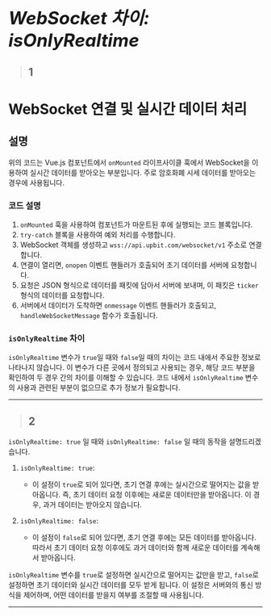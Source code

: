 # **<span style="font-size: 35px; font-style: italic;">WebSocket 차이: isOnlyRealtime</span>**

> ## 1
# WebSocket 연결 및 실시간 데이터 처리

## 설명
위의 코드는 Vue.js 컴포넌트에서 `onMounted` 라이프사이클 훅에서 WebSocket을 이용하여 실시간 데이터를 받아오는 부분입니다. 주로 암호화폐 시세 데이터를 받아오는 경우에 사용됩니다.

### 코드 설명
1. `onMounted` 훅을 사용하여 컴포넌트가 마운트된 후에 실행되는 코드 블록입니다.
2. `try-catch` 블록을 사용하여 예외 처리를 수행합니다.
3. WebSocket 객체를 생성하고 `wss://api.upbit.com/websocket/v1` 주소로 연결합니다.
4. 연결이 열리면, `onopen` 이벤트 핸들러가 호출되어 초기 데이터를 서버에 요청합니다.
5. 요청은 JSON 형식으로 데이터를 패킷에 담아서 서버에 보내며, 이 패킷은 `ticker` 형식의 데이터를 요청합니다.
6. 서버에서 데이터가 도착하면 `onmessage` 이벤트 핸들러가 호출되고, `handleWebSocketMessage` 함수가 호출됩니다.

### `isOnlyRealtime` 차이
`isOnlyRealtime` 변수가 `true`일 때와 `false`일 때의 차이는 코드 내에서 주요한 정보로 나타나지 않습니다. 이 변수가 다른 곳에서 정의되고 사용되는 경우, 해당 코드 부분을 확인하여 두 경우 간의 차이를 이해할 수 있습니다. 코드 내에서 `isOnlyRealtime` 변수의 사용과 관련된 부분이 없으므로 추가 정보가 필요합니다.
*****



> ## 2
`isOnlyRealtime: true` 일 때와 `isOnlyRealtime: false` 일 때의 동작을 설명드리겠습니다.

1. `isOnlyRealtime: true`:
   - 이 설정이 `true`로 되어 있다면, 초기 연결 후에는 실시간으로 떨어지는 값을 받아옵니다. 즉, 초기 데이터 요청 이후에는 새로운 데이터만을 받아옵니다. 이 경우, 과거 데이터는 받아오지 않습니다.

2. `isOnlyRealtime: false`:
   - 이 설정이 `false`로 되어 있다면, 초기 연결 후에는 모든 데이터를 받아옵니다. 따라서 초기 데이터 요청 이후에도 과거 데이터와 함께 새로운 데이터를 계속해서 받아옵니다.

`isOnlyRealtime` 변수를 `true`로 설정하면 실시간으로 떨어지는 값만을 받고, `false`로 설정하면 초기 데이터와 실시간 데이터를 모두 받게 됩니다. 이 설정은 서버와의 통신 방식을 제어하며, 어떤 데이터를 받을지 여부를 조절할 때 사용됩니다.
*****



